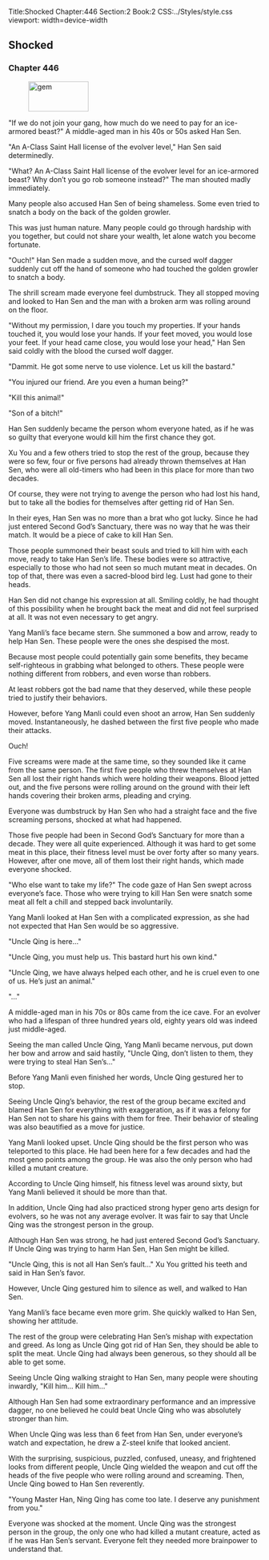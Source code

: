 Title:Shocked 
Chapter:446 
Section:2 
Book:2 
CSS:../Styles/style.css 
viewport: width=device-width
  
## Shocked
### Chapter 446
  
<figure>
	<img src="../Images/gem.gif" alt="gem" id="gem" width="120" height="60" />
</figure>
  

  
"If we do not join your gang, how much do we need to pay for an ice-armored beast?" A middle-aged man in his 40s or 50s asked Han Sen.

"An A-Class Saint Hall license of the evolver level," Han Sen said determinedly.

"What? An A-Class Saint Hall license of the evolver level for an ice-armored beast? Why don’t you go rob someone instead?" The man shouted madly immediately.

Many people also accused Han Sen of being shameless. Some even tried to snatch a body on the back of the golden growler.

This was just human nature. Many people could go through hardship with you together, but could not share your wealth, let alone watch you become fortunate.

"Ouch!" Han Sen made a sudden move, and the cursed wolf dagger suddenly cut off the hand of someone who had touched the golden growler to snatch a body.

The shrill scream made everyone feel dumbstruck. They all stopped moving and looked to Han Sen and the man with a broken arm was rolling around on the floor.

"Without my permission, I dare you touch my properties. If your hands touched it, you would lose your hands. If your feet moved, you would lose your feet. If your head came close, you would lose your head," Han Sen said coldly with the blood the cursed wolf dagger.

"Dammit. He got some nerve to use violence. Let us kill the bastard."

"You injured our friend. Are you even a human being?"

"Kill this animal!"

"Son of a bitch!"

Han Sen suddenly became the person whom everyone hated, as if he was so guilty that everyone would kill him the first chance they got.

Xu You and a few others tried to stop the rest of the group, because they were so few, four or five persons had already thrown themselves at Han Sen, who were all old-timers who had been in this place for more than two decades.

Of course, they were not trying to avenge the person who had lost his hand, but to take all the bodies for themselves after getting rid of Han Sen.

In their eyes, Han Sen was no more than a brat who got lucky. Since he had just entered Second God’s Sanctuary, there was no way that he was their match. It would be a piece of cake to kill Han Sen.

Those people summoned their beast souls and tried to kill him with each move, ready to take Han Sen’s life. These bodies were so attractive, especially to those who had not seen so much mutant meat in decades. On top of that, there was even a sacred-blood bird leg. Lust had gone to their heads.

Han Sen did not change his expression at all. Smiling coldly, he had thought of this possibility when he brought back the meat and did not feel surprised at all. It was not even necessary to get angry.

Yang Manli’s face became stern. She summoned a bow and arrow, ready to help Han Sen. These people were the ones she despised the most.

Because most people could potentially gain some benefits, they became self-righteous in grabbing what belonged to others. These people were nothing different from robbers, and even worse than robbers.

At least robbers got the bad name that they deserved, while these people tried to justify their behaviors.

However, before Yang Manli could even shoot an arrow, Han Sen suddenly moved. Instantaneously, he dashed between the first five people who made their attacks.

Ouch!

Five screams were made at the same time, so they sounded like it came from the same person. The first five people who threw themselves at Han Sen all lost their right hands which were holding their weapons. Blood jetted out, and the five persons were rolling around on the ground with their left hands covering their broken arms, pleading and crying.

Everyone was dumbstruck by Han Sen who had a straight face and the five screaming persons, shocked at what had happened.

Those five people had been in Second God’s Sanctuary for more than a decade. They were all quite experienced. Although it was hard to get some meat in this place, their fitness level must be over forty after so many years. However, after one move, all of them lost their right hands, which made everyone shocked.

"Who else want to take my life?" The code gaze of Han Sen swept across everyone’s face. Those who were trying to kill Han Sen were snatch some meat all felt a chill and stepped back involuntarily.

Yang Manli looked at Han Sen with a complicated expression, as she had not expected that Han Sen would be so aggressive.

"Uncle Qing is here…"

"Uncle Qing, you must help us. This bastard hurt his own kind."

"Uncle Qing, we have always helped each other, and he is cruel even to one of us. He’s just an animal."

"…"

A middle-aged man in his 70s or 80s came from the ice cave. For an evolver who had a lifespan of three hundred years old, eighty years old was indeed just middle-aged.

Seeing the man called Uncle Qing, Yang Manli became nervous, put down her bow and arrow and said hastily, "Uncle Qing, don’t listen to them, they were trying to steal Han Sen’s…"

Before Yang Manli even finished her words, Uncle Qing gestured her to stop.

Seeing Uncle Qing’s behavior, the rest of the group became excited and blamed Han Sen for everything with exaggeration, as if it was a felony for Han Sen not to share his gains with them for free. Their behavior of stealing was also beautified as a move for justice.

Yang Manli looked upset. Uncle Qing should be the first person who was teleported to this place. He had been here for a few decades and had the most geno points among the group. He was also the only person who had killed a mutant creature.

According to Uncle Qing himself, his fitness level was around sixty, but Yang Manli believed it should be more than that.

In addition, Uncle Qing had also practiced strong hyper geno arts design for evolvers, so he was not any average evolver. It was fair to say that Uncle Qing was the strongest person in the group.

Although Han Sen was strong, he had just entered Second God’s Sanctuary. If Uncle Qing was trying to harm Han Sen, Han Sen might be killed.

"Uncle Qing, this is not all Han Sen’s fault…" Xu You gritted his teeth and said in Han Sen’s favor.

However, Uncle Qing gestured him to silence as well, and walked to Han Sen.

Yang Manli’s face became even more grim. She quickly walked to Han Sen, showing her attitude.

The rest of the group were celebrating Han Sen’s mishap with expectation and greed. As long as Uncle Qing got rid of Han Sen, they should be able to split the meat. Uncle Qing had always been generous, so they should all be able to get some.

Seeing Uncle Qing walking straight to Han Sen, many people were shouting inwardly, "Kill him… Kill him…"

Although Han Sen had some extraordinary performance and an impressive dagger, no one believed he could beat Uncle Qing who was absolutely stronger than him.

When Uncle Qing was less than 6 feet from Han Sen, under everyone’s watch and expectation, he drew a Z-steel knife that looked ancient.

With the surprising, suspicious, puzzled, confused, uneasy, and frightened looks from different people, Uncle Qing wielded the weapon and cut off the heads of the five people who were rolling around and screaming. Then, Uncle Qing bowed to Han Sen reverently.

"Young Master Han, Ning Qing has come too late. I deserve any punishment from you."

Everyone was shocked at the moment. Uncle Qing was the strongest person in the group, the only one who had killed a mutant creature, acted as if he was Han Sen’s servant. Everyone felt they needed more brainpower to understand that.